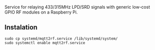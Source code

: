 Service for relaying 433/315MHz LPD/SRD signals with generic low-cost GPIO RF modules on a Raspberry Pi.

## Instalation
```
sudo cp systemd/mqtt2rf.service /lib/systemd/system/
sudo systemctl enable mqtt2rf.service
```
